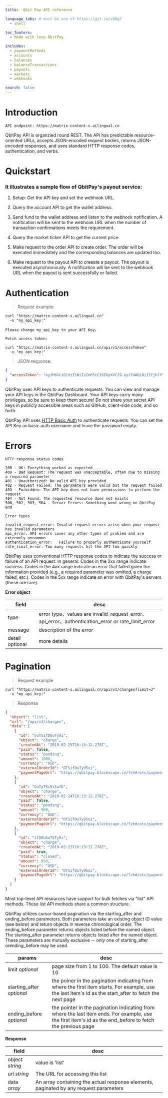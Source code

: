 ```yaml
---
title:  Qbit Pay API reference

language_tabs: # must be one of https://git.io/vQNgJ
  - shell

toc_footers:
  - Made with love QbitPay

includes:
  - paymentMethods
  - accounts
  - balances
  - balanceTransactions
  - payouts
  - markets
  - webhooks

search: false
---
```


# Introduction

```shell
API endpoint: https://matrix-content-s.ailingual.cn
```

QbitPay API is organzied round REST. The API has predictable resource-oriented URLs, accepts JSON-encoded request bodies, returns JSON-encoded responses, and uses standard HTTP response codes, authentication, and verbs.

# Quickstart

### It illustrates a sample flow of QbitPay's payout service:

1. Setup: Get the API key and set the webhook URL.

2. Query the account API to get the wallet address.

3. Send fund to the wallet address and listen to the webhook notification. A notification will be sent to the webhook URL when the number of transaction confirmations meets the requirement.

4. Query the market ticker API to get the current price

5. Make request to the order API to create order. The order will be executed immediately and the corresponding balances are updated too.

6. Make request to the payout API to creeate a payout. The payout is executed asynchronously. A notification will be sent to the webhook URL when the payout is sent successfully or failed.

# Authentication

> Request example:

```shell
curl "https://matrix-content-s.ailingual.cn"
  -u "my_api_key:"

Please change my_api_key to your API Key。

Fetch access token:

curl "https://matrix-content-s.ailingual.cn/api/v1/accessToken"
  -u "my_api_key:"
```

> JSON response:

```json
{
  "accessToken": "eyJhbGciOiUzI1NiIsInR5cCI6IkpXVCJ9.eyJfaWQiOiI1YjhlYTFhNWVhOWViNzYyNjQyNTBkZGEiLCJpc0FkbWluIjp0cnVlLCJhdXRoQ29kZSI6IjIzOTY2OSIsImlhdCI6MTU1MTOTU5OSwiZXhwIjoxNTUzNzAxNTk5fQ.1Q7R9sXdEq1CziLroHekBDVQ4NLu1OtAhswHJECjU"
}
```
QbitPay uses API keys to authenticate requests. You can view and manage your API keys in the QbitPay Dashboard. Your API keys carry many privileges, so be sure to keep them secure! Do not share your secret API keys in publicly accessible areas such as GitHub, client-side code, and so forth.

QbitPay API uses [HTTP Basic Auth](https://en.wikipedia.org/wiki/Basic_access_authentication) to authenticate requests. You can set the API Key as basic auth username and leave the password empty.

# Errors

```shell
HTTP response status codes

200 - OK: Everything worked as expected
400 - Bad Request: The request was unacceptable, often due to missing a required parameter
401 - Unauthorized:	No valid API key provided
402 - Request Failed: The parameters were valid but the request failed
403 - Forbidden: The API key does not have permissions to perform the request
404 - Not Found: The requested resource does not exists
500, 502, 503, 504 - Server Errors: Something went wrong on QbitPay end

Error types

invalid_request_error: Invalid request errors arise when your request has invalid parameters
api_error: API errors cover any other types of problem and are extremely uncommon
authentication_error:	Failure to properly authenticate yourself
rate_limit_error: Too many requests hit the API too quickly
```

QbitPay uses conventional HTTP response codes to indicate the success or failure of an API request. In general: Codes in the 2xx range indicate success. Codes in the 4xx range indicate an error that failed given the information provided (e.g., a required parameter was omitted, a charge failed, etc.). Codes in the 5xx range indicate an error with QbitPay's servers (these are rare).

**Error object**

field |	desc
------- | ------
type	| error type，values are invalid_request_error、api_error、authentication_error or rate_limit_error
message	| description of the error
detail optional | more details

# Pagination

> Request example

```shell
curl "https://matrix-content-s.ailingual.cn/api/v1/charges?limit=3"
  -u "my_api_key:"
```

> Response

```json
{
  "object": "list",
  "url": "/api/v1/charges",
  "data": [
    {
      "id": "5uTSifDOuTy9i",
      "object": "charge",
      "createdAt": "2019-02-25T16:13:12.278Z",
      "paid": false,
      "status": "pending",
      "amount": 1000,
      "currency": "USD",
      "externalOrderId": "DTSifOuTy95ui",
      "paymentPageUrl": "https://qbitpay.blockscape.co/?zh#/otc/payment?tradeId=DTSifOuTy95ifOuTy95"
    },
    {
      "id": "OuTyTSi9i5ufD",
      "object": "charge",
      "createdAt": "2019-02-24T16:13:12.278Z",
      "paid": false,
      "status": "pending",
      "amount": 900,
      "currency": "USD",
      "externalOrderId": "DTSifOuTy95ui",
      "paymentPageUrl": "https://qbitpay.blockscape.co/?zh#/otc/payment?tradeId=OuTy95DTSififOuTy95"
    },
    {
      "id": "ifDOu5uTSTy9i",
      "object": "charge",
      "createdAt": "2019-02-23T16:13:12.278Z",
      "paid": true,
      "status": "closed",
      "amount": 950,
      "currency": "USD",
      "externalOrderId": "DTSifOuTy95ui",
      "paymentPageUrl": "https://qbitpay.blockscape.co/?zh#/otc/payment?tradeId=uTifOuTy95DTSifOy95"
    }
  ]
}
```

Most top-level API resources have support for bulk fetches via "list" API methods. These list API methods share a common structure.

QbitPay utilizes cursor-based pagination via the starting_after and ending_before parameters. Both parameters take an existing object ID value (see below) and return objects in reverse chronological order. The ending_before parameter returns objects listed before the named object. The starting_after parameter returns objects listed after the named object. These parameters are mutually exclusive -- only one of starting_after orending_before may be used.

params |	desc
------- | -------
limit *optional* | page size from 1 to 100. The default value is 10
starting_after *optional* | the poiner in the pagination indicating from where the first item starts. For example, use the last item's id as the start_after to fetch the next page
ending_before *optional* | the pointer in the pagination indicating from where the last item ends. For example, use the first item's id as the end_before to fetch the previous page

**Response**

field |	desc
------- | -------
object *string* | value is 'list'
url *string* | The URL for accessing this list
data *array* | An array containing the actual response elements, paginated by any request parameters

